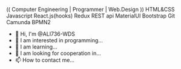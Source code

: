 (( Computer Engineering | Programmer | Web.Design ))
HTML&CSS
Javascript
React.js(hooks)
Redux
REST api
MaterialUI
Bootstrap
Git
Camunda
BPMN2

- 👋 Hi, I'm @ALI736-WDS
- 👀 I am interested in programming...
- 🌱 I am learning...
- 💞️ I am looking for cooperation in...
- 📫 How to contact me...

<!---
ALI736-WDS/ALI736-WDS is a ✨ special ✨ repository because its `README.md` (this file) appears on your GitHub profile.
You can click the Preview link to take a look at your changes.
--->
